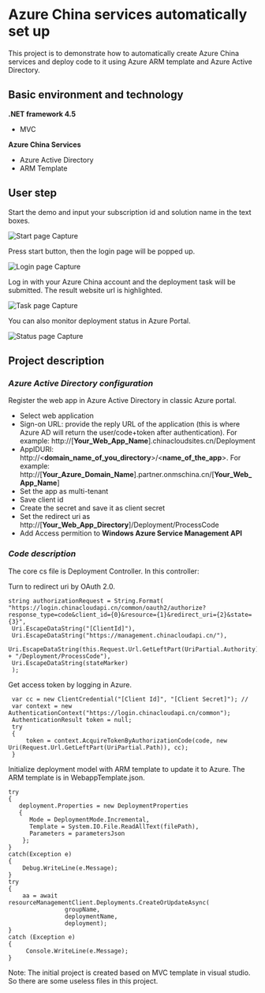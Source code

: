 # Azure China services automatically set up #

This project is to demonstrate how to automatically create Azure China services and deploy code to it using Azure ARM template and Azure Active Directory.

## Basic environment and technology ##

**.NET framework 4.5**
* MVC

**Azure China Services**

* Azure Active Directory
* ARM Template
 
## User step ##

Start the demo and input your subscription id and solution name in the text boxes.

![Start page Capture]({{site.baseurl}}/images/startpage.jpg)

Press start button, then the login page will be popped up.

![Login page Capture]({{site.baseurl}}/images/loginpage.jpg)

Log in with your Azure China account and the deployment task will be submitted. The result website url is highlighted.

![Task page Capture]({{site.baseurl}}/images/taskpage.jpg)

You can also monitor deployment status in Azure Portal.

![Status page Capture]({{site.baseurl}}/images/statuspage.jpg)

## Project description ##
### *Azure Active Directory configuration* ###
Register the web app in Azure Active Directory in classic Azure portal.
* Select web application
* Sign-on URL: provide the reply URL of the application (this is where Azure AD will return the user/code+token after authentication). For example: http://[**Your_Web_App_Name**].chinacloudsites.cn/Deployment
* AppIDURI: http://<**domain_name_of_you_directory**>/<**name_of_the_app**>. For example: http://[**Your_Azure_Domain_Name**].partner.onmschina.cn/[**Your_Web_App_Name**]
* Set the app as multi-tenant
* Save client id
* Create the secret and save it as client secret
* Set the redirect uri as http://[**Your_Web_App_Directory**]/Deployment/ProcessCode
* Add Access permition to **Windows Azure Service Management API**

### *Code description* ###
The core cs file is Deployment Controller. In this controller:

Turn to redirect uri by OAuth 2.0.
```.NET
string authorizationRequest = String.Format(
"https://login.chinacloudapi.cn/common/oauth2/authorize?response_type=code&client_id={0}&resource={1}&redirect_uri={2}&state={3}",
 Uri.EscapeDataString("[ClientId]"),
 Uri.EscapeDataString("https://management.chinacloudapi.cn/"),
 Uri.EscapeDataString(this.Request.Url.GetLeftPart(UriPartial.Authority).ToString() + "/Deployment/ProcessCode"),
 Uri.EscapeDataString(stateMarker)
 );
```
Get access token by logging in  Azure.
```.NET
 var cc = new ClientCredential("[Client Id]", "[Client Secret]"); //
 var context = new AuthenticationContext("https://login.chinacloudapi.cn/common");
 AuthenticationResult token = null;
 try
 {
     token = context.AcquireTokenByAuthorizationCode(code, new Uri(Request.Url.GetLeftPart(UriPartial.Path)), cc);
 }
```
Initialize deployment model with ARM template to update it to Azure. The ARM template is in WebappTemplate.json.
```.NET
try
{
   deployment.Properties = new DeploymentProperties
   {
      Mode = DeploymentMode.Incremental,
      Template = System.IO.File.ReadAllText(filePath),
      Parameters = parametersJson
    };
}
catch(Exception e)
{
    Debug.WriteLine(e.Message);
}
try
{
    aa = await resourceManagementClient.Deployments.CreateOrUpdateAsync(
                groupName,
                deploymentName,
                deployment);
}
catch (Exception e)
{
     Console.WriteLine(e.Message);
}
```
Note: The initial project is created based on MVC template in visual studio. So there are some useless files in this project.